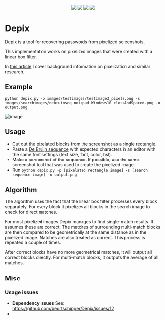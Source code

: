 <div align="center">
    <a href="https://github.com/zhaofeng092/python_auto_office"> <img src="https://badgen.net/badge/Github/%E7%A8%8B%E5%BA%8F%E5%91%98?icon=github&color=red"></a>
    <a href="https://mp.weixin.qq.com/s/xkZSp3606rTPN_JbLT3hSQ"> <img src="https://badgen.net/badge/follow/%E5%85%AC%E4%BC%97%E5%8F%B7?icon=rss&color=green"></a>
    <a href="https://space.bilibili.com/259649365"> <img src="https://badgen.net/badge/pick/B%E7%AB%99?icon=dependabot&color=blue"></a>
    <a href="https://mp.weixin.qq.com/s/wx-JkgOUoJhb-7ZESxl93w"> <img src="https://badgen.net/badge/join/%E4%BA%A4%E6%B5%81%E7%BE%A4?icon=atom&color=yellow"></a>
</div>

# Depix

Depix is a tool for recovering passwords from pixelized screenshots.

This implementation works on pixelized images that were created with a linear box filter.

In [this article](https://www.linkedin.com/pulse/recovering-passwords-from-pixelized-screenshots-sipke-mellema) I cover background information on pixelization and similar research.

## Example

`python depix.py -p images/testimages/testimage3_pixels.png -s images/searchimages/debruinseq_notepad_Windows10_closeAndSpaced.png -o output.png`

![image](docs/img/Recovering_prototype_latest.png)

## Usage

* Cut out the pixelated blocks from the screenshot as a single rectangle.
* Paste a [De Bruijn sequence](https://damip.net/article-de-bruijn-sequence) with expected characters in an editor with the same font settings (text size, font, color, hsl).
* Make a screenshot of the sequence. If possible, use the same screenshot tool that was used to create the pixelized image.
* Run `python depix.py -p [pixelated rectangle image] -s [search sequence image] -o output.png`

## Algorithm

The algorithm uses the fact that the linear box filter processes every block separately. For every block it pixelizes all blocks in the search image to check for direct matches.

For most pixelized images Depix manages to find single-match results. It assumes these are correct. The matches of surrounding multi-match blocks are then compared to be geometrically at the same distance as in the pixelized image. Matches are also treated as correct. This process is repeated a couple of times.

After correct blocks have no more geometrical matches, it will output all correct blocks directly. For multi-match blocks, it outputs the average of all matches.

## Misc

### Usage issues

* **Dependency Issues** See: https://github.com/beurtschipper/Depix/issues/12
* 
